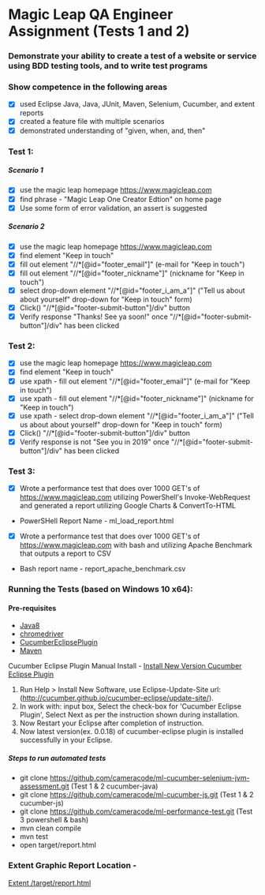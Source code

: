 # Magic Leap QA Engineer Assignment (Tests 1 and 2)
### Demonstrate your ability to create a test of a website or service using BDD testing tools, and to write test programs

### Show competence in the following areas
- [x] used Eclipse Java, Java, JUnit, Maven, Selenium, Cucumber, and extent reports
- [x] created a feature file with multiple scenarios
- [x] demonstrated understanding of "given, when, and, then"

### Test 1:
##### Scenario 1
- [x] use the magic leap homepage https://www.magicleap.com
- [x] find phrase - "Magic Leap One Creator Edtion" on home page
- [x] Use some form of error validation, an assert is suggested

##### Scenario 2
- [x] use the magic leap homepage https://www.magicleap.com
- [x] find element "Keep in touch"
- [x] fill out element "//*[@id="footer_email"]" (e-mail for "Keep in touch")
- [x] fill out element "//*[@id="footer_nickname"]" (nickname for "Keep in touch")
- [x] select drop-down element "//*[@id="footer_i_am_a"]" ("Tell us about about yourself" drop-down for "Keep in touch" form)
- [x] Click() "//*[@id="footer-submit-button"]/div" button
- [x] Verify response "Thanks! See ya soon!" once "//*[@id="footer-submit-button"]/div" has been clicked

### Test 2:
- [x] use the magic leap homepage https://www.magicleap.com
- [x] find element "Keep in touch"
- [x] use xpath - fill out element "//*[@id="footer_email"]" (e-mail for "Keep in touch")
- [x] use xpath - fill out element "//*[@id="footer_nickname"]" (nickname for "Keep in touch")
- [x] use xpath - select drop-down element "//*[@id="footer_i_am_a"]" ("Tell us about about yourself" drop-down for "Keep in touch" form)
- [x] Click() "//*[@id="footer-submit-button"]/div" button
- [x] Verify response is not "See you in 2019" once "//*[@id="footer-submit-button"]/div" has been clicked

### Test 3:
- [x] Wrote a performance test that does over 1000 GET's of https://www.magicleap.com utilizing PowerShell's Invoke-WebRequest and generated a report utilizing Google Charts & ConvertTo-HTML
- PowerSHell Report Name - ml_load_report.html
- [x] Wrote a performance test that does over 1000 GET's of https://www.magicleap.com with bash and utilizing Apache Benchmark that outputs a report to CSV
- Bash report name - report_apache_benchmark.csv

### Running the Tests (based on Windows 10 x64):
#### Pre-requisites
- [Java8](https://www.oracle.com/technetwork/java/javase/downloads/jdk8-downloads-2133151.html)
- [chromedriver](http://chromedriver.chromium.org/downloads)
- [CucumberEclipsePlugin](https://marketplace.eclipse.org/content/cucumber-eclipse-plugin())
- [Maven](http://maven.apache.org/)

Cucumber Eclipse Plugin Manual Install  - 
[Install New Version Cucumber Eclipse Plugin](https://github.com/cucumber/cucumber-eclipse/wiki/Installation-of-new-version-cucumber-eclipse-plugin)
1. Run Help > Install New Software, use Eclipse-Update-Site url:(http://cucumber.github.io/cucumber-eclipse/update-site/).
2. In work with: input box, Select the check-box for 'Cucumber Eclipse Plugin', Select Next as per the instruction shown during installation.
3. Now Restart your Eclipse after completion of instruction.
4. Now latest version(ex. 0.0.18) of cucumber-eclipse plugin is installed successfully in your Eclipse.

##### Steps to run automated tests
- git clone https://github.com/cameracode/ml-cucumber-selenium-jvm-assessment.git (Test 1 & 2 cucumber-java)
- git clone https://github.com/cameracode/ml-cucumber-js.git (Test 1 & 2 cucumber-js)
- git clone https://github.com/cameracode/ml-performance-test.git (Test 3 powershell & bash) 
- mvn clean compile
- mvn test
- open target/report.html

### Extent Graphic Report Location - 
[Extent /target/report.html](../master/src/test/java/ml_cucumber_selenium_jvm_assessment/ml_cucumber_selenium_jvm_assessment.images/Report.png)
